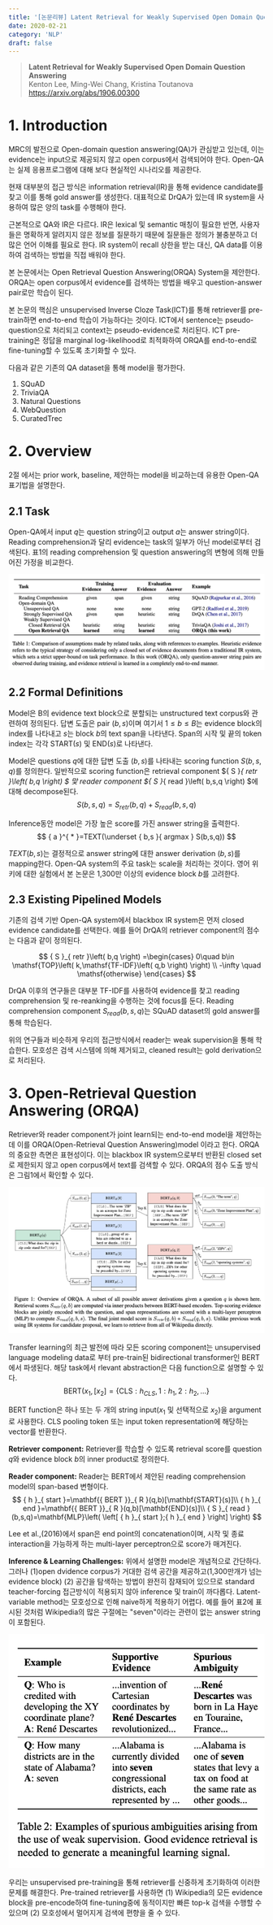 ```yaml
---
title: '[논문리뷰] Latent Retrieval for Weakly Supervised Open Domain Question Answering'
date: 2020-02-21
category: 'NLP'
draft: false
---
```


> **Latent Retrieval for Weakly Supervised Open Domain Question Answering**  
Kenton Lee, Ming-Wei Chang, Kristina Toutanova  
https://arxiv.org/abs/1906.00300


# 1. Introduction
MRC의 발전으로 Open-domain question answering(QA)가 관심받고 있는데, 이는 evidence는 input으로 제공되지 않고 open corpus에서 검색되어야 한다.
Open-QA는 실제 응용프로그램에 대해 보다 현실적인 시나리오를 제공한다.

현재 대부분의 접근 방식은 information retrieval(IR)을 통해 evidence candidate를 찾고 이를 통해 gold answer를 생성한다.
대표적으로 DrQA가 있는데 IR system을 사용하여 많은 양의 task를 수행해야 한다.

근본적으로 QA와 IR은 다르다.
IR은 lexical 및 semantic 매칭이 필요한 반면, 사용자들은 명확하게 알려지지 않은 정보를 질문하기 때문에 질문들은 정의가 불충분하고 더 많은 언어 이해를 필요로 한다.
IR system이 recall 상한을 받는 대신, QA data를 이용하여 검색하는 방법을 직접 배워야 한다.

본 논문에서는 Open Retrieval Question Answering(ORQA) System을 제안한다.
ORQA는 open corpus에서 evidence를 검색하는 방법을 배우고 question-answer pair로만 학습이 된다.

본 논문의 핵심은 unsupervised Inverse Cloze Task(ICT)를 통해 retriever를 pre-train하면 end-to-end 학습이 가능하다는 것이다.
ICT에서 sentence는 pseudo-question으로 처리되고 context는 pseudo-evidence로 처리된다.
ICT pre-training은 정답을 marginal log-likelihood로 최적화하여 ORQA를 end-to-end로 fine-tuning할 수 있도록 초기화할 수 있다.

다음과 같은 기존의 QA dataset을 통해 model을 평가한다.
1. SQuAD
2. TriviaQA
3. Natural Questions
4. WebQuestion
5. CuratedTrec


# 2. Overview
2절 에서는 prior work, baseline, 제안하는 model을 비교하는데 유용한 Open-QA 표기법을 설명한다.

## 2.1 Task
Open-QA에서 input $q$는 question string이고 output $a$는 answer string이다.
Reading comprehension과 달리 evidence는 task의 일부가 아닌 model로부터 검색된다.
표1의 reading comprehension 및 question answering의 변형에 의해 만들어진 가정을 비교한다.

![table1](./img/orqa/table1.png)

## 2.2 Formal Definitions
Model은 B의 evidence text block으로 분할되는 unstructured text corpus와 관련하여 정의된다.
답변 도출은 pair $(b,s)$이며 여기서 $1\le b\le B$는 evidence block의 index를 나타내고 $s$는 block $b$의 text span을 나타낸다.
Span의 시작 및 끝의 token index는 각각 $\mathsf{START}(s)$ 및 $\mathsf{END}(s)$로 나타낸다.

Model은 questions $q$에 대한 답변 도출 $(b,s)$를 나타내는 scoring function $S(b,s,q)$를 정의한다.
일반적으로 scoring function은 retrieval component ${ S }_{ retr }\left( b,q \right) $ 맟 reader component ${ S }_{ read }\left( b,s,q \right) $에 대해 decompose된다.
$$
S(b,s,q)={ S }_{ retr }(b,q)+{ S }_{ read }(b,s,q)
$$

Inference동안 model은 가장 높은 score를 가진 answer string을 출력한다.
$$
{ a }^{ * }=TEXT(\underset { b,s }{ argmax } S(b,s,q))
$$

$TEXT(b,s)$는 결정적으로 answer string에 대한 answer derivation $(b,s)$를 mapping한다.
Open-QA system의 주요 task는 scale을 처리하는 것이다.
영어 위키에 대한 실험에서 본 논문은 1,300만 이상의 evidence block $b$를 고려한다.

## 2.3 Existing Pipelined Models
기존의 검색 기반 Open-QA system에서 blackbox IR system은 먼저 closed evidence candidate를 선택한다.
예를 들어 DrQA의 retriever component의 점수는 다음과 같이 정의된다.

$$
{ S }_{ retr }\left( b,q \right) =\begin{cases} 0\quad b\in \mathsf{TOP}\left( k,\mathsf{TF-IDF}\left( q,b \right)  \right)  \\ -\infty \quad \mathsf{otherwise} \end{cases}
$$

DrQA 이후의 연구들은 대부분 TF-IDF를 사용하여 evidence를 찾고 reading comprehension 및 re-reanking을 수행하는 것에 focus를 둔다.
Reading comprehension component ${ S }_{ read }(b,s,q)$는 SQuAD dataset의 gold answer를 통해 학습된다.

위의 연구들과 비슷하게 우리의 접근방식에서 reader는 weak supervision을 통해 학습한다.
모호성은 검색 시스템에 의해 제거되고, cleaned result는 gold derivation으로 처리된다.



# 3. Open-Retrieval Question Answering (ORQA)
Retriever와 reader component가 joint learn되는 end-to-end model을 제안하는데 이를 ORQA(Open-Retrieval Question Answering)model 이라고 한다.
ORQA의 중요한 측면은 표현성이다.
이는 blackbox IR system으로부터 반환된 closed set로 제한되지 않고 open corpus에서 text를 검색할 수 있다.
ORQA의 점수 도출 방식은 그림1에서 확인할 수 있다.

![fig1](./img/orqa/fig1.png)

Transfer learning의 최근 발전에 따라 모든 scoring component는 unsupervised language modeling data로 부터 pre-train된 bidirectional transformer인 BERT에서 파생된다.
해당 task에서 rlevant abstraction은 다음 function으로 설명할 수 있다.
$$
\mathsf{BERT}({ x }_{ 1 },\left[ { x }_{ 2 } \right] =\left\{ \mathsf{CLS}:{ h }_{ CLS },1:{ h }_{ 1 },2:{ h }_{ 2 },\dots  \right\}
$$

BERT function은 하나 또는 두 개의 string input(${x}_{1}$ 및 선택적으로 ${x}_{2}$)을 argument로 사용한다.
CLS pooling token 또는 input token representation에 해당하는 vector를 반환한다.

**Retriever component:**
Retriever를 학습할 수 있도록 retrieval score를 question $q$와 evidence block $b$의 inner product로 정의한다.


**Reader component:**
Reader는 BERT에서 제안된 reading comprehension model의 span-based 변형이다.  
$$
{ h }_{ start }=\mathbf{{ BERT }}_{ R }(q,b)[\mathbf{START}(s)]\\ { h }_{ end }=\mathbf{{ BERT }}_{ R }(q,b)[\mathbf{END}(s)]\\ { S }_{ read }(b,s,q)=\mathbf{MLP}\left( \left[ { h }_{ start };{ h }_{ end } \right]  \right)
$$

Lee et al.,(2016)에서 span은 end point의 concatenation이며, 시작 및 종료 interaction을 가능하게 하는 multi-layer perceptron으로 score가 매겨진다.

**Inference & Learning Challenges:**
위에서 설명한 model은 개념적으로 간단하다.
그러나 (1)open dvidence corpus가 거대한 검색 공간을 제공하고(1,300만개가 넘는 evidence block) (2) 공간을 탐색하는 방법이 완전히 잠재되어 있으므로 standard teacher-forcing 접근방식이 적용되지 않아 inference 및 train이 까다롭다.
Latent-variable method는 모호성으로 인해 naive하게 적용하기 어렵다.
예를 들어 표2에 표시된 것처럼 Wikipedia의 많은 구절에는 "seven"이라는 관련이 없는 answer string이 포함된다.

![table2](./img/orqa/table2.png)

우리는 unsupervised pre-training을 통해 retriever를 신중하게 초기화하여 이러한 문제를 해결한다.
Pre-trained retriever를 사용하면 (1) Wikipedia의 모든 evidence block을 pre-encode하여 fine-tuning중에 동적이지만 빠른 top-k 검색을 수행할 수 있으며 (2) 모호성에서 멀어지게 검색에 편향을 줄 수 있다.